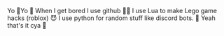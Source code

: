 Yo 👋Yo 👋
When I get bored I use github 🤷‍♂️
I use Lua to make Lego game hacks (roblox) 😈
I use python for random stuff like discord bots. 🐍 
Yeah that's it cya 👋
